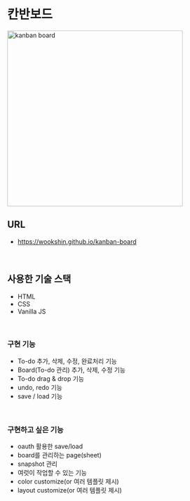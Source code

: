 # 칸반보드

<img src="https://wookshin.github.io/portfolio/imgs/projects/kanban.png" width="400px" height="400px" title="kanban board" />

<br/>

## URL
 - https://wookshin.github.io/kanban-board

<br/>

## 사용한 기술 스택

- HTML
- CSS
- Vanilla JS

<br/>

### 구현 기능

- To-do 추가, 삭제, 수정, 완료처리 기능
- Board(To-do 관리) 추가, 삭제, 수정 기능
- To-do drag & drop 기능
- undo, redo 기능 
- save / load 기능 

<br/>

### 구현하고 싶은 기능
 
- oauth 활용한 save/load
- board를 관리하는 page(sheet) 
- snapshot 관리 
- 여럿이 작업할 수 있는 기능 
- color customize(or 여러 템플릿 제시)
- layout customize(or 여러 템플릿 제시)
